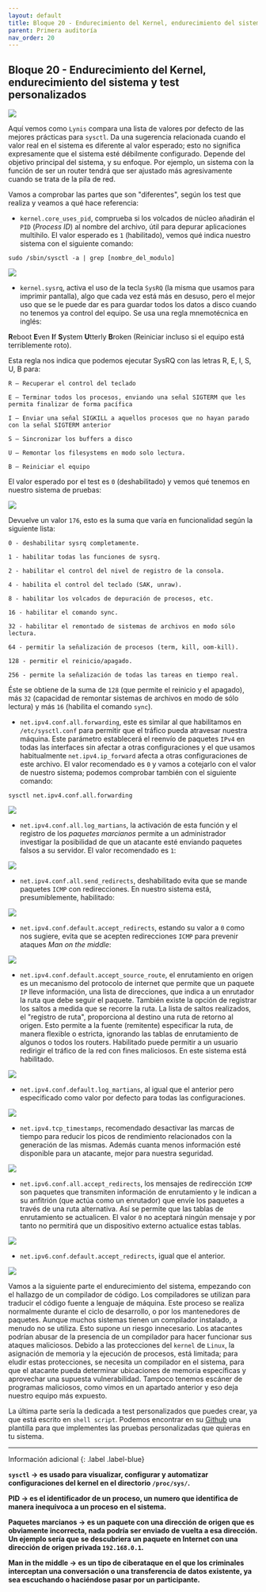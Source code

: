 ```yaml
---
layout: default
title: Bloque 20 - Endurecimiento del Kernel, endurecimiento del sistema y test personalizados
parent: Primera auditoría
nav_order: 20
---
```


## Bloque 20 - Endurecimiento del Kernel, endurecimiento del sistema y test personalizados


<img src="https://raw.githubusercontent.com/crivmar/crivmar-lynis.github.io/main/assets/images/23.png"/>


Aquí vemos como `Lynis` compara una lista de valores por defecto de las mejores prácticas para `sysctl`. Da una sugerencia relacionada cuando el valor real en el sistema es diferente al valor esperado; esto no significa expresamente que el sistema esté débilmente configurado. Depende del objetivo principal del sistema, y su enfoque. Por ejemplo, un sistema con la función de ser un router tendrá que ser ajustado más agresivamente cuando se trata de la pila de red.

Vamos a comprobar las partes que son "diferentes", según los test que realiza y veamos a qué hace referencia:

- `kernel.core_uses_pid`, comprueba si los volcados de núcleo añadirán el `PID` (*Process ID*) al nombre del archivo, útil para depurar aplicaciones multihilo. El valor esperado es `1` (habilitado), vemos qué indica nuestro sistema con el siguiente comando:

~~~
sudo /sbin/sysctl -a | grep [nombre_del_modulo]
~~~

<img src="https://raw.githubusercontent.com/crivmar/crivmar-lynis.github.io/main/assets/images/23_01.png"/>


- `kernel.sysrq`, activa el uso de la tecla `SysRQ` (la misma que usamos para imprimir pantalla), algo que cada vez está más en desuso, pero el mejor uso que se le puede dar es  para guardar todos los datos a disco cuando no tenemos ya control del equipo. Se usa una regla mnemotécnica en inglés:

**R**eboot **E**ven **I**f **S**ystem **U**tterly **B**roken (Reiniciar incluso si el equipo está terriblemente roto).

Esta regla nos indica que podemos ejecutar SysRQ con las letras R, E, I, S, U, B para:

~~~
R – Recuperar el control del teclado

E – Terminar todos los procesos, enviando una señal SIGTERM que les permita finalizar de forma pacífica
    
I – Enviar una señal SIGKILL a aquellos procesos que no hayan parado con la señal SIGTERM anterior
    
S – Sincronizar los buffers a disco

U – Remontar los filesystems en modo solo lectura.

B – Reiniciar el equipo
~~~

El valor esperado por el test es `0` (deshabilitado) y vemos qué tenemos en nuestro sistema de pruebas:

<img src="https://raw.githubusercontent.com/crivmar/crivmar-lynis.github.io/main/assets/images/23_02.png"/>

Devuelve un valor `176`, esto es la suma que varía en funcionalidad según la siguiente lista:

~~~
0 - deshabilitar sysrq completamente.

1 - habilitar todas las funciones de sysrq.

2 - habilitar el control del nivel de registro de la consola.

4 - habilita el control del teclado (SAK, unraw).

8 - habilitar los volcados de depuración de procesos, etc.

16 - habilitar el comando sync.

32 - habilitar el remontado de sistemas de archivos en modo sólo lectura.

64 - permitir la señalización de procesos (term, kill, oom-kill).

128 - permitir el reinicio/apagado.

256 - permite la señalización de todas las tareas en tiempo real.
~~~

Éste se obtiene de la suma de `128` (que permite el reinicio y el apagado), más `32` (capacidad de remontar sistemas de archivos en modo de sólo lectura)  y más `16` (habilita el comando `sync`). 


- `net.ipv4.conf.all.forwarding`, este es similar al que habilitamos en `/etc/sysctl.conf` para permitir que el tráfico pueda atravesar nuestra máquina. Este parámetro establecerá el reenvío de paquetes `IPv4` en todas las interfaces sin afectar a otras configuraciones y el que usamos habitualmente `net.ipv4.ip_forward` afecta a otras configuraciones de este archivo. El valor recomendado es `0` y vamos a cotejarlo con el valor de nuestro sistema; podemos comprobar también con el siguiente comando:

~~~
sysctl net.ipv4.conf.all.forwarding
~~~

<img src="https://raw.githubusercontent.com/crivmar/crivmar-lynis.github.io/main/assets/images/23_03.png"/>


- `net.ipv4.conf.all.log_martians`, la activación de esta función y el registro de los *paquetes marcianos* permite a un administrador investigar la posibilidad de que un atacante esté enviando paquetes falsos a su servidor. El valor recomendado es `1`:

<img src="https://raw.githubusercontent.com/crivmar/crivmar-lynis.github.io/main/assets/images/23_04.png"/>


- `net.ipv4.conf.all.send_redirects`, deshabilitado evita que se mande paquetes `ICMP` con redirecciones. En nuestro sistema está, presumiblemente, habilitado:

<img src="https://raw.githubusercontent.com/crivmar/crivmar-lynis.github.io/main/assets/images/23_05.png"/>


- `net.ipv4.conf.default.accept_redirects`, estando su valor a `0` como nos sugiere, evita que se acepten redirecciones `ICMP` para prevenir ataques *Man on the middle*:

<img src="https://raw.githubusercontent.com/crivmar/crivmar-lynis.github.io/main/assets/images/23_06.png"/>


- `net.ipv4.conf.default.accept_source_route`, el enrutamiento en origen es un mecanismo del protocolo de internet que permite que un paquete `IP` lleve información, una lista de direcciones, que indica a un enrutador la ruta que debe seguir el paquete. También existe la opción de registrar los saltos a medida que se recorre la ruta. La lista de saltos realizados, el "registro de ruta", proporciona al destino una ruta de retorno al origen. Esto permite a la fuente (remitente) especificar la ruta, de manera flexible o estricta, ignorando las tablas de enrutamiento de algunos o todos los routers. Habilitado puede permitir a un usuario redirigir el tráfico de la red con fines maliciosos. En este sistema está habilitado.

<img src="https://raw.githubusercontent.com/crivmar/crivmar-lynis.github.io/main/assets/images/23_07.png"/>


- `net.ipv4.conf.default.log_martians`, al igual que el anterior pero especificado como valor por defecto para todas las configuraciones.

<img src="https://raw.githubusercontent.com/crivmar/crivmar-lynis.github.io/main/assets/images/23_08.png"/>


- `net.ipv4.tcp_timestamps`, recomendado desactivar las marcas de tiempo para reducir los picos de rendimiento relacionados con la generación de las mismas. Además cuanta menos información esté disponible para un atacante, mejor para nuestra seguridad.

<img src="https://raw.githubusercontent.com/crivmar/crivmar-lynis.github.io/main/assets/images/23_09.png"/>


- `net.ipv6.conf.all.accept_redirects`, los mensajes de redirección `ICMP` son paquetes que transmiten información de enrutamiento y le indican a su anfitrión (que actúa como un enrutador) que envíe los paquetes a través de una ruta alternativa. Así se permite que las tablas de enrutamiento se actualicen. El valor `0` no aceptará ningún mensaje y por tanto no permitirá que un dispositivo externo actualice estas tablas.

<img src="https://raw.githubusercontent.com/crivmar/crivmar-lynis.github.io/main/assets/images/23_10.png"/>


- `net.ipv6.conf.default.accept_redirects`, igual que el anterior.

<img src="https://raw.githubusercontent.com/crivmar/crivmar-lynis.github.io/main/assets/images/23_11.png"/>


Vamos a la siguiente parte el endurecimiento del sistema, empezando con el hallazgo de un compilador de código. Los compiladores se utilizan para traducir el código fuente a lenguaje de máquina. Este proceso se realiza normalmente durante el ciclo de desarrollo, o por los mantenedores de paquetes. Aunque muchos sistemas tienen un compilador instalado, a menudo no se utiliza. Esto supone un riesgo innecesario. Los atacantes podrían abusar de la presencia de un compilador para hacer funcionar sus ataques maliciosos. Debido a las protecciones del `kernel` de `Linux`, la asignación de memoria y la ejecución de procesos, está limitada; para eludir estas protecciones, se necesita un compilador en el sistema, para que el atacante pueda determinar ubicaciones de memoria específicas y aprovechar una supuesta vulnerabilidad. 
Tampoco tenemos escáner de programas maliciosos, como vimos en un apartado anterior y eso deja nuestro equipo más expuesto.

La última parte sería la dedicada a test personalizados que puedes crear, ya que está escrito en `shell script`. Podemos encontrar en su [Github](https://github.com/CISOfy/lynis/blob/master/include/tests_custom.template) una plantilla para que implementes las pruebas personalizadas que quieras en tu sistema.

---

Información adicional
{: .label .label-blue}

**`sysctl` -> es usado para visualizar, configurar y automatizar configuraciones del kernel en el directorio `/proc/sys/`.** 

**PID -> es el identificador de un proceso, un numero que identifica de manera inequivoca a un proceso en el sistema.**

**Paquetes marcianos -> es un paquete con una dirección de origen que es obviamente incorrecta, nada podría ser enviado de vuelta a esa dirección. Un ejemplo sería que se descubriera un paquete en Internet con una dirección de origen privada `192.168.0.1`.**

**Man in the middle -> es un tipo de ciberataque en el que los criminales interceptan una conversación o una transferencia de datos existente, ya sea escuchando o haciéndose pasar por un participante.**